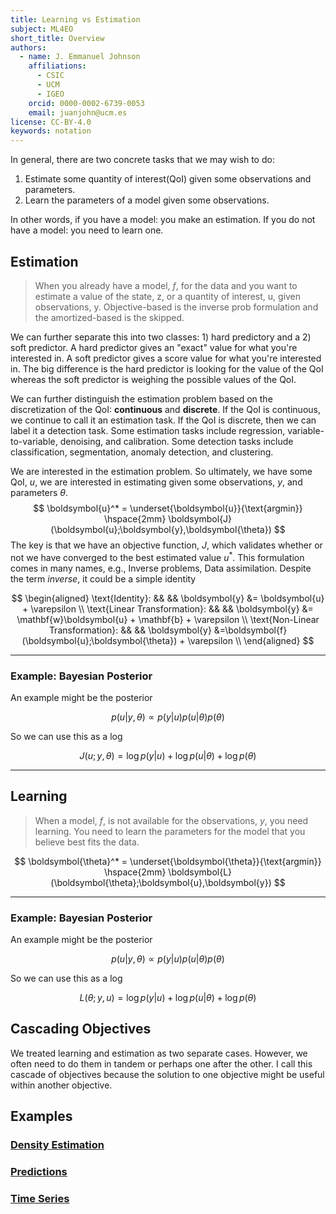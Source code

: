 ```yaml
---
title: Learning vs Estimation
subject: ML4EO
short_title: Overview
authors:
  - name: J. Emmanuel Johnson
    affiliations:
      - CSIC
      - UCM
      - IGEO
    orcid: 0000-0002-6739-0053
    email: juanjohn@ucm.es
license: CC-BY-4.0
keywords: notation
---
```


In general, there are two concrete tasks that we may wish to do:
1. Estimate some quantity of interest(QoI) given some observations and parameters.
2. Learn the parameters of a model given some observations.

In other words, if you have a model: you make an estimation.
If you do not have a model: you need to learn one.


## Estimation

> When you already have a model, $f$, for the data and you want to estimate a value of the state, z, or a quantity of interest, u, given observations, y. Objective-based is the inverse prob formulation and the amortized-based is the skipped.

We can further separate this into two classes: 1) hard predictory and a 2) soft predictor.
A hard predictor gives an "exact" value for what you're interested in.
A soft predictor gives a score value for what you're interested in. 
The big difference is the hard predictor is looking for the value of the QoI whereas the soft predictor is weighing the possible values of the QoI.

We can further distinguish the estimation problem based on the discretization of the QoI: **continuous** and **discrete**.
If the QoI is continuous, we continue to call it an estimation task.
If the QoI is discrete, then we can label it a detection task.
Some estimation tasks include regression, variable-to-variable, denoising, and calibration.
Some detection tasks include classification, segmentation, anomaly detection, and clustering.


We are interested in the estimation problem.
So ultimately, we have some QoI, $u$, we are interested in estimating given some observations, $y$, and parameters $\theta$. 
$$
\boldsymbol{u}^* = \underset{\boldsymbol{u}}{\text{argmin}}
\hspace{2mm}
\boldsymbol{J}(\boldsymbol{u};\boldsymbol{y},\boldsymbol{\theta})
$$
The key is that we have an objective function, $J$, which validates whether or not we have converged to the best estimated value $u^*$.
This formulation comes in many names, e.g., Inverse problems, Data assimilation.
Despite the term *inverse*, it could be a simple identity

$$
\begin{aligned}
\text{Identity}: && &&
\boldsymbol{y} &= \boldsymbol{u} + \varepsilon \\
\text{Linear Transformation}: && &&
\boldsymbol{y} &= \mathbf{w}\boldsymbol{u} + \mathbf{b} + \varepsilon \\
\text{Non-Linear Transformation}: && &&
\boldsymbol{y} &=\boldsymbol{f}(\boldsymbol{u};\boldsymbol{\theta}) + \varepsilon \\
\end{aligned}
$$

***
### Example: Bayesian Posterior

An example might be the posterior

$$
p(u|y,\theta) \propto p(y|u)p(u|\theta)p(\theta)
$$

So we can use this as a log

$$
J(u;y,\theta) = \log p(y|u) + \log p(u|\theta) + \log p(\theta)
$$


***
## Learning

> When a model, $f$, is not available for the observations, $y$, you need learning. You need to learn the parameters for the model that you believe best fits the data.

$$
\boldsymbol{\theta}^* = \underset{\boldsymbol{\theta}}{\text{argmin}}
\hspace{2mm}
\boldsymbol{L}(\boldsymbol{\theta};\boldsymbol{u},\boldsymbol{y})
$$

***
### Example: Bayesian Posterior

An example might be the posterior

$$
p(u|y,\theta) \propto p(y|u)p(u|\theta)p(\theta)
$$

So we can use this as a log

$$
L(\theta;y,u) = \log p(y|u) + \log p(u|\theta) + \log p(\theta)
$$


## Cascading Objectives

We treated learning and estimation as two separate cases. 
However, we often need to do them in tandem or perhaps one after the other.
I call this cascade of objectives because the solution to one objective might be useful within another objective. 


## Examples

### [Density Estimation](./lve_density_estimation.md)

### [Predictions](./lve_predictions.md)

### [Time Series](./lve_predictions.md)


